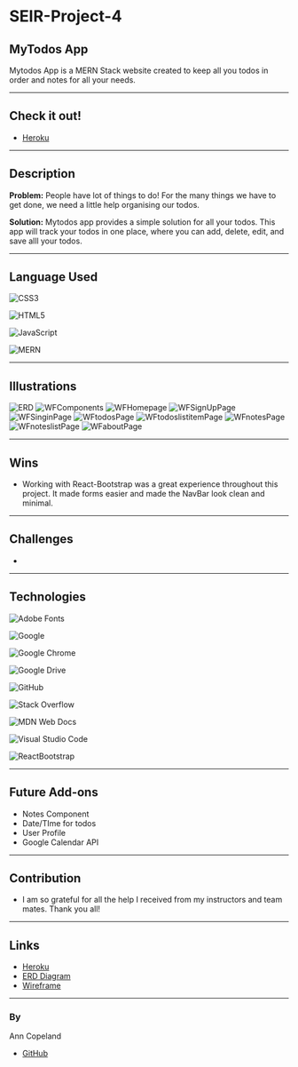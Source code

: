 # SEIR-Project-4


## MyTodos App

Mytodos App is a MERN Stack website created to keep all you todos in order and notes for all your needs.  

-------------------------------------
## Check it out!

* [Heroku](https://project-4-cleanliving.herokuapp.com/)

_____________________________________
## Description

**Problem:**
 People have lot of things to do!  For the many things we have to get done, we need a little help organising our todos.  

**Solution:**
Mytodos app provides a simple solution for all your todos.  This app will track your todos in one place, where you can add, delete, edit, and save alll your todos.

_____________________________________
## Language Used

![CSS3](https://img.shields.io/badge/css3-%231572B6.svg?style=for-the-badge&logo=css3&logoColor=white)

![HTML5](https://img.shields.io/badge/html5-%23E34F26.svg?style=for-the-badge&logo=html5&logoColor=white)

![JavaScript](https://img.shields.io/badge/javascript-%23323330.svg?style=for-the-badge&logo=javascript&logoColor=%23F7DF1E)

![MERN](https://i.imgur.com/CuOFKYB.png)


_____________________________________
## Illustrations

![ERD](https://i.imgur.com/qNQqgHP.png)
![WFComponents](https://i.imgur.com/12A2fHJ.png)
![WFHomepage](https://i.imgur.com/yXAIHUN.png)
![WFSignUpPage](https://i.imgur.com/k3GRm1E.png)
![WFSinginPage](https://i.imgur.com/hYfQzKE.png)
![WFtodosPage](https://i.imgur.com/46dkJhz.png)
![WFtodoslistitemPage](https://i.imgur.com/neU2JgV.png)
![WFnotesPage](https://i.imgur.com/86qOQGB.png)
![WFnoteslistPage](https://i.imgur.com/tBo3J7j.png)
![WFaboutPage](https://i.imgur.com/tMTqodB.png)


_____________________________________
## Wins

* Working with React-Bootstrap was a great experience throughout this project.  It made forms easier and made the NavBar look clean and minimal.  


_____________________________________
## Challenges

* 


_____________________________________
## Technologies

![Adobe Fonts](https://img.shields.io/badge/Adobe%20Fonts-000B1D.svg?style=for-the-badge&logo=Adobe%20Fonts&logoColor=white)

![Google](https://img.shields.io/badge/google-4285F4?style=for-the-badge&logo=google&logoColor=white)

![Google Chrome](https://img.shields.io/badge/Google%20Chrome-4285F4?style=for-the-badge&logo=GoogleChrome&logoColor=white)

![Google Drive](https://img.shields.io/badge/Google%20Drive-4285F4?style=for-the-badge&logo=googledrive&logoColor=white)

![GitHub](https://img.shields.io/badge/github-%23121011.svg?style=for-the-badge&logo=github&logoColor=white)

![Stack Overflow](https://img.shields.io/badge/-Stackoverflow-FE7A16?style=for-the-badge&logo=stack-overflow&logoColor=white)

![MDN Web Docs](https://img.shields.io/badge/MDN_Web_Docs-black?style=for-the-badge&logo=mdnwebdocs&logoColor=white)

![Visual Studio Code](https://img.shields.io/badge/Visual%20Studio%20Code-0078d7.svg?style=for-the-badge&logo=visual-studio-code&logoColor=white)

![ReactBootstrap](https://i.imgur.com/Q0bfPC5.png)


_____________________________________
## Future Add-ons

* Notes Component
* Date/TIme for todos
* User Profile
* Google Calendar API


_____________________________________
## Contribution

* I am so grateful for all the help I received from my instructors and team mates.  Thank you all!

____________________________________
## Links

* [Heroku]()
* [ERD Diagram]()
* [Wireframe]()

_____________________________________
### By

Ann Copeland
* [GitHub](https://github.com/anncopeland/project-4)

